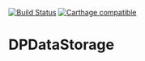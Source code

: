 [![Build Status](https://travis-ci.org/nullic/DPDataStorage.svg)](https://travis-ci.org/nullic/DPDataStorage)
[![Carthage compatible](https://img.shields.io/badge/Carthage-compatible-4BC51D.svg?style=flat)](https://github.com/Carthage/Carthage)


DPDataStorage
==================
